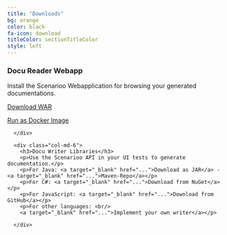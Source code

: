 ```yaml
---
title: "Downloads"
bg: orange
color: black
fa-icon: download
titleColor: sectionTitleColor
style: left
---
```


<div class="row left-aligned">
      <div class="col-md-6">
        <h3>Docu Reader Webapp</h3>
        <p>Install the Scenarioo Webapplication for browsing your generated documentations.</p>
        <p><a target="_blank" href="https://github.com/scenarioo/scenarioo/releases">Download WAR</a></p>
        <p><a target="_blank" href="https://github.com/scenarioo/scenarioo/wiki/Scenarioo-Docu-Viewer-Docker-Image">Run as Docker Image</a></p>
                        
      </div>
      
      <div class="col-md-6">
        <h3>Docu Writer Libraries</h3>
        <p>Use the Scenarioo API in your UI tests to generate documentation.</p>
        <p>For Java: <a target="_blank" href="...">Download as JAR</a> - <a target="_blank" href="...">Maven-Repo</a></p>
        <p>For C#: <a target="_blank" href="...">Download from NuGet</a></p>
        <p>For JavaScript: <a target="_blank" href="...">Download from GitHub</a></p> 
        <p>For other languages: <br/>
        <a target="_blank" href="...">Implement your own writer</a></p>
        
      </div>
</div>
